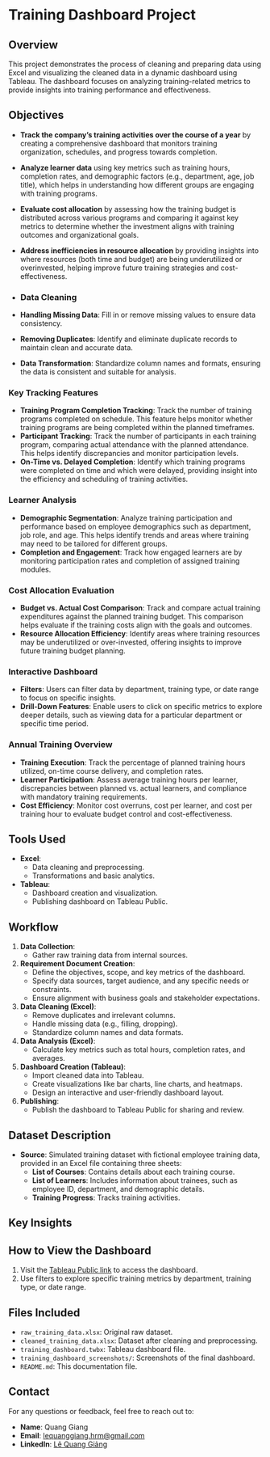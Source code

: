 # Training Dashboard Project

## Overview
This project demonstrates the process of cleaning and preparing data using Excel and visualizing the cleaned data in a dynamic dashboard using Tableau. The dashboard focuses on analyzing training-related metrics to provide insights into training performance and effectiveness.

## Objectives
- **Track the company’s training activities over the course of a year** by creating a comprehensive dashboard that monitors training organization, schedules, and progress towards completion.
- **Analyze learner data** using key metrics such as training hours, completion rates, and demographic factors (e.g., department, age, job title), which helps in understanding how different groups are engaging with training programs.
- **Evaluate cost allocation** by assessing how the training budget is distributed across various programs and comparing it against key metrics to determine whether the investment aligns with training outcomes and organizational goals.
- **Address inefficiencies in resource allocation** by providing insights into where resources (both time and budget) are being underutilized or overinvested, helping improve future training strategies and cost-effectiveness.

- ### Data Cleaning
- **Handling Missing Data**: Fill in or remove missing values to ensure data consistency.
- **Removing Duplicates**: Identify and eliminate duplicate records to maintain clean and accurate data.
- **Data Transformation**: Standardize column names and formats, ensuring the data is consistent and suitable for analysis.

### Key Tracking Features
- **Training Program Completion Tracking**: Track the number of training programs completed on schedule. This feature helps monitor whether training programs are being completed within the planned timeframes.
- **Participant Tracking**: Track the number of participants in each training program, comparing actual attendance with the planned attendance. This helps identify discrepancies and monitor participation levels.
- **On-Time vs. Delayed Completion**: Identify which training programs were completed on time and which were delayed, providing insight into the efficiency and scheduling of training activities.

### Learner Analysis
- **Demographic Segmentation**: Analyze training participation and performance based on employee demographics such as department, job role, and age. This helps identify trends and areas where training may need to be tailored for different groups.
- **Completion and Engagement**: Track how engaged learners are by monitoring participation rates and completion of assigned training modules.

### Cost Allocation Evaluation
- **Budget vs. Actual Cost Comparison**: Track and compare actual training expenditures against the planned training budget. This comparison helps evaluate if the training costs align with the goals and outcomes.
- **Resource Allocation Efficiency**: Identify areas where training resources may be underutilized or over-invested, offering insights to improve future training budget planning.

### Interactive Dashboard
- **Filters**: Users can filter data by department, training type, or date range to focus on specific insights.
- **Drill-Down Features**: Enable users to click on specific metrics to explore deeper details, such as viewing data for a particular department or specific time period.

### Annual Training Overview
- **Training Execution**: Track the percentage of planned training hours utilized, on-time course delivery, and completion rates.
- **Learner Participation**: Assess average training hours per learner, discrepancies between planned vs. actual learners, and compliance with mandatory training requirements.
- **Cost Efficiency**: Monitor cost overruns, cost per learner, and cost per training hour to evaluate budget control and cost-effectiveness.

## Tools Used
- **Excel**:
  - Data cleaning and preprocessing.
  - Transformations and basic analytics.
- **Tableau**:
  - Dashboard creation and visualization.
  - Publishing dashboard on Tableau Public.
 
## Workflow
1. **Data Collection**:
   - Gather raw training data from internal sources.
2. **Requirement Document Creation**:
   - Define the objectives, scope, and key metrics of the dashboard.
   - Specify data sources, target audience, and any specific needs or constraints.
   - Ensure alignment with business goals and stakeholder expectations.
3. **Data Cleaning (Excel)**:
   - Remove duplicates and irrelevant columns.
   - Handle missing data (e.g., filling, dropping).
   - Standardize column names and data formats.
4. **Data Analysis (Excel)**:
   - Calculate key metrics such as total hours, completion rates, and averages.
5. **Dashboard Creation (Tableau)**:
   - Import cleaned data into Tableau.
   - Create visualizations like bar charts, line charts, and heatmaps.
   - Design an interactive and user-friendly dashboard layout.
6. **Publishing**:
   - Publish the dashboard to Tableau Public for sharing and review.
  
## Dataset Description
- **Source**: Simulated training dataset with fictional employee training data, provided in an Excel file containing three sheets:
  - **List of Courses**: Contains details about each training course.
  - **List of Learners**: Includes information about trainees, such as employee ID, department, and demographic details.
  - **Training Progress**: Tracks training activities.
 
## Key Insights


## How to View the Dashboard
1. Visit the [Tableau Public link](#) to access the dashboard.
2. Use filters to explore specific training metrics by department, training type, or date range.

## Files Included
- `raw_training_data.xlsx`: Original raw dataset.
- `cleaned_training_data.xlsx`: Dataset after cleaning and preprocessing.
- `training_dashboard.twbx`: Tableau dashboard file.
- `training_dashboard_screenshots/`: Screenshots of the final dashboard.
- `README.md`: This documentation file.

## Contact
For any questions or feedback, feel free to reach out to:
- **Name**: Quang Giang
- **Email**: lequanggiang.hrm@gmail.com
- **LinkedIn**: [Lê Quang Giảng]([#](https://www.linkedin.com/in/quang-giang/))
